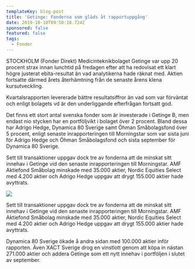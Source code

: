 ```yaml
---
templateKey: blog-post
title: 'Getinge: Fonderna som gläds åt rapportuppgång'
date: 2019-10-18T09:50:18.724Z
sponsored: false
featured: false
tags:
  - Fonder
---
```

STOCKHOLM (Fonder Direkt) Medicinteknikbolaget Getinge var upp 20 procent strax innan lunchtid på fredagen efter att ha redovisat ett klart högre justerat ebita-resultat än vad analytikerna hade räknat med. Aktien fortsatte därmed årets återhämtning från de senaste årens klena kursutveckling.



Kvartalsrapporten levererade bättre resultatsiffror än vad som var förväntat och enligt bolagets vd är den underliggande efterfrågan fortsatt god.



Det finns ett stort antal svenska fonder som är investerade i Getinge B, men endast nio stycken har en portföljvikt i bolaget över 2 procent. Bland dessa har Adrigo Hedge, Dynamica 80 Sverige samt Öhman Småbolagsfond över 5 procent, enligt senaste inrapporteringen till Morningstar som var sista juni för Adrigo Hedge och Öhman Småbolagsfond och sista september för Dynamica 80 Sverige.



Sett till transaktioner uppgav dock tre av fonderna att de minskat sitt innehav i Getinge vid den senaste inrapporteringen till Morningstar. AMF Aktiefond Småbolag minskade med 35.000 aktier, Nordic Equities Select med 4.200 aktier och Adrigo Hedge uppgav att drygt 155.000 aktier hade avyttrats.

![](/img/getinge.png)

Sett till transaktioner uppgav dock tre av fonderna att de minskat sitt innehav i Getinge vid den senaste inrapporteringen till Morningstar. AMF Aktiefond Småbolag minskade med 35.000 aktier, Nordic Equities Select med 4.200 aktier och Adrigo Hedge uppgav att drygt 155.000 aktier hade avyttrats.

Dynamica 80 Sverige ökade å andra sidan med 100.000 aktier inför rapporten. Även XACT Sverige drog en vinstlott genom att köpa in nästan 271.000 aktier och addera Getinge som ett nytt innehav i portföljen i slutet av september.
